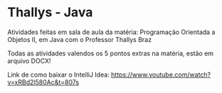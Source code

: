# Thallys - Java
Atividades feitas em sala de aula da matéria: Programação Orientada a Objetos II, em Java com o Professor Thallys Braz

Todas as atividades valendos os 5 pontos extras na matéria, estão em arquivo DOCX!

Link de como baixar o IntelliJ Idea: https://www.youtube.com/watch?v=xRBd2l580Ac&t=807s

